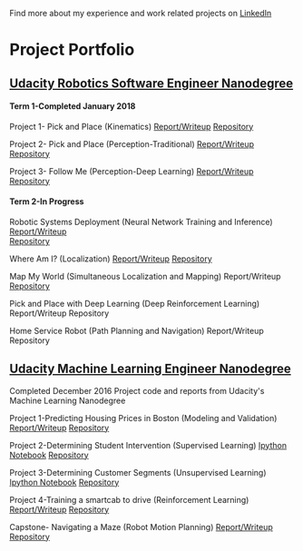 Find more about my experience and work related projects on [LinkedIn](https://www.linkedin.com/in/lincoln-stein/)

# Project Portfolio

## [Udacity Robotics Software Engineer Nanodegree](https://www.udacity.com/course/robotics-software-engineer--nd209)
#### Term 1-Completed January 2018
Project 1- Pick and Place (Kinematics)
[Report/Writeup](https://github.com/ltstein/RoboND-Kinematics-Project/blob/master/Kinematics-Pick-and-Place-Writeup.md)
[Repository](https://github.com/ltstein/RoboND-Kinematics-Project)

Project 2- Pick and Place (Perception-Traditional)
[Report/Writeup](https://github.com/ltstein/RoboND-Perception-Project/blob/master/3D_Perception_Writeup.md)
[Repository](https://github.com/ltstein/RoboND-Perception-Project)

Project 3- Follow Me (Perception-Deep Learning)
[Report/Writeup](https://github.com/ltstein/RoboND-DeepLearning-Project/blob/master/Deep-Learning-Writeup.md)
[Repository](https://github.com/ltstein/RoboND-DeepLearning-Project)

#### Term 2-In Progress 
Robotic Systems Deployment (Neural Network Training and Inference)
[Report/Writeup](https://github.com/ltstein/Inference_Project/blob/master/Stein_inference_Report.pdf)  
[Repository](https://github.com/ltstein/Inference_Project)

Where Am I? (Localization)
[Report/Writeup](https://github.com/ltstein/RoboND-Localization-Project/blob/master/RSEND-Localization-Report.pdf)
[Repository](https://github.com/ltstein/RoboND-Localization-Project)

Map My World (Simultaneous Localization and Mapping)
Report/Writeup
[Repository](https://github.com/ltstein/RSEND_Slam_Project) 

Pick and Place with Deep Learning (Deep Reinforcement Learning)
Report/Writeup
Repository

Home Service Robot (Path Planning and Navigation)
Report/Writeup
Repository


## [Udacity Machine Learning Engineer Nanodegree](https://www.udacity.com/course/machine-learning-engineer-nanodegree--nd009t)
Completed December 2016
Project code and reports from Udacity's Machine Learning Nanodegree

Project 1-Predicting Housing Prices in Boston (Modeling and Validation)
[Report/Writeup](https://github.com/ltstein/machine-learning-nd/blob/master/P1-Modeling_and_Validation/Submission%202/Boston%20Report.pdf)
[Repository](https://github.com/ltstein/machine-learning-nd/tree/master/P1-Modeling_and_Validation)

Project 2-Determining Student Intervention (Supervised Learning)
[Ipython Notebook](https://github.com/ltstein/machine-learning-nd/blob/master/P2-Supervised_Learning/P2_Stein/student_intervention_Stein.ipynb) 
[Repository](https://github.com/ltstein/machine-learning-nd/tree/master/P2-Supervised_Learning)

Project 3-Determining Customer Segments (Unsupervised Learning)
[Ipython Notebook](https://github.com/ltstein/machine-learning-nd/P3-Unsupervised_Learning/P3_stein/customer_segments.html)
[Repository](https://github.com/ltstein/machine-learning-nd/tree/master/P3-Unsupervised_Learning)

Project 4-Training a smartcab to drive (Reinforcement Learning)
[Report/Writeup](https://github.com/ltstein/machine-learning-nd/blob/master/P4-Reinforcement_Learning/Stein_Smartcab_Submisison/Smartcab_Project_Report.pdf)
[Repository](https://github.com/ltstein/machine-learning-nd/tree/master/P4-Reinforcement_Learning)


Capstone- Navigating a Maze (Robot Motion Planning)
[Report/Writeup](https://github.com/ltstein/machine-learning-nd/blob/master/Capstone-Robot_Motion_Planning/Plot_and_Navigate_a_Virtual_Maze-Capstone_Submission/Plot_and_Navigate_a_Virtual_Maze_Project_Report.pdf)
[Repository](https://github.com/ltstein/machine-learning-nd/tree/master/Capstone-Robot_Motion_Planning)
